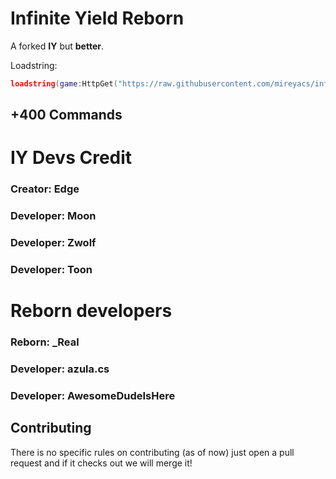 # Infinite Yield Reborn
A forked **IY** but **better**.

Loadstring:
```lua
loadstring(game:HttpGet("https://raw.githubusercontent.com/mireyacs/infiniteyield-reborn-reborn/master/source"))()
```
## +400 Commands

# IY Devs Credit 
### Creator: Edge

### Developer: Moon
### Developer: Zwolf
### Developer: Toon

# Reborn developers
### Reborn: _Real

### Developer: azula.cs
### Developer: AwesomeDudeIsHere

## Contributing
There is no specific rules on contributing (as of now) just open a pull request and if it checks out we will merge it!
